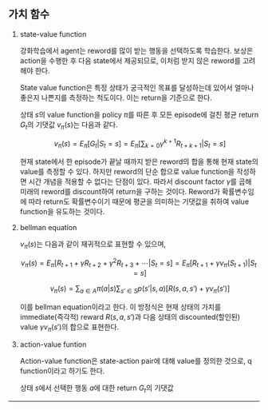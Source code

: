 ## 가치 함수

1. state-value function

   강화학습에서 agent는 reword를 많이 받는 행동을 선택하도록 학습한다. 보상은 action을 수행한 후 다음 state에서 제공되므로, 이처럼 받지 않은 reword를 고려해야 한다.

   State value function은 특정 상태가 궁극적인 목표를 달성하는데 있어서 얼마나 좋은지 나쁜지를 측정하는 척도이다. 이는 return을 기준으로 한다.

   상태 $s$의 value function을 policy $\pi$를 따른 후 모든 episode에 걸친 평균 return $G_t$의 기댓값 $v_\pi(s)$는 다음과 같다.

   $$
   v_\pi(s) = E_\pi[G_t|S_t=s]=E_\pi[\displaystyle\sum_{k=0}\gamma^{k+1}R_{t+k+1}|S_t=s]
   $$

   현재 state에서 한 episode가 끝날 때까지 받은 reword의 합을 통해 현재 state의 value를 측정할 수 있다. 하지만 reword의 단순 합으로 value function을 작성하면 시간 개념을 적용할 수 없다는 단점이 있다. 따라서 discount factor $\gamma$를 곱해 미래의 reword를 discount하여 return을 구하는 것이다. Reword가 확률변수임에 따라 return도 확률변수이기 때문에 평균을 의미하는 기댓값을 취하여 value function을 유도하는 것이다.

2. bellman equation

   $v_\pi(s)$는 다음과 같이 재귀적으로 표현할 수 있으며,

   $$
   v_\pi(s) = E_\pi[R_{t+1}+\gamma R_{t+2}+\gamma^2 R_{t+3}+\cdots|S_t=s] = E_\pi[R_{t+1}+\gamma v_{\pi}(S_{t+1})|S_t=s]
   $$

   $$
   v_\pi(s) = \sum_{a\in A}\pi(a|s)\sum_{s'\in S}p(s'|s,a)[R(s,a,s')+\gamma v_\pi(s')]
   $$

   이를 bellman equation이라고 한다. 이 방정식은 현재 상태의 가치를 immediate(즉각적) reward $R(s,a,s')$과 다음 상태의 discounted(할인된) value $\gamma v_\pi(s')$의 합으로 표현한다.

3. action-value funtion

   Action-value function은 state-action pair에 대해 value를 정의한 것으로, q function이라고 하기도 한다.

   상태 $s$에서 선택한 행동 $a$에 대한 return $G_t$의 기댓값

---
